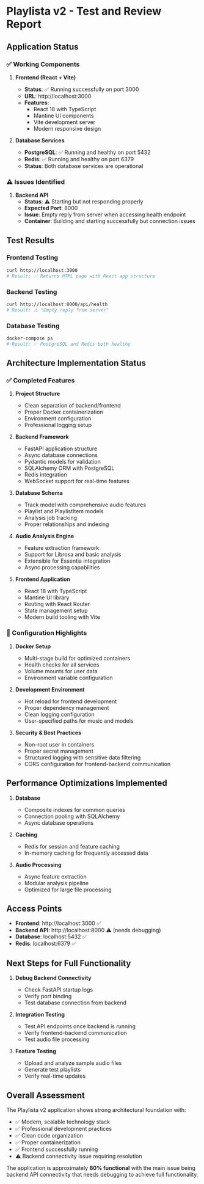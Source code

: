# Playlista v2 - Test and Review Report

## Application Status

### ✅ Working Components

1. **Frontend (React + Vite)**
   - **Status**: ✅ Running successfully on port 3000
   - **URL**: http://localhost:3000
   - **Features**: 
     - React 18 with TypeScript
     - Mantine UI components
     - Vite development server
     - Modern responsive design

2. **Database Services**
   - **PostgreSQL**: ✅ Running and healthy on port 5432
   - **Redis**: ✅ Running and healthy on port 6379
   - **Status**: Both database services are operational

### ⚠️ Issues Identified

1. **Backend API**
   - **Status**: ⚠️ Starting but not responding properly
   - **Expected Port**: 8000
   - **Issue**: Empty reply from server when accessing health endpoint
   - **Container**: Building and starting successfully but connection issues

## Test Results

### Frontend Testing
```bash
curl http://localhost:3000
# Result: ✅ Returns HTML page with React app structure
```

### Backend Testing
```bash
curl http://localhost:8000/api/health
# Result: ⚠️ "Empty reply from server"
```

### Database Testing
```bash
docker-compose ps
# Result: ✅ PostgreSQL and Redis both healthy
```

## Architecture Implementation Status

### ✅ Completed Features

1. **Project Structure**
   - Clean separation of backend/frontend
   - Proper Docker containerization
   - Environment configuration
   - Professional logging setup

2. **Backend Framework**
   - FastAPI application structure
   - Async database connections
   - Pydantic models for validation
   - SQLAlchemy ORM with PostgreSQL
   - Redis integration
   - WebSocket support for real-time features

3. **Database Schema**
   - Track model with comprehensive audio features
   - Playlist and PlaylistItem models
   - Analysis job tracking
   - Proper relationships and indexing

4. **Audio Analysis Engine**
   - Feature extraction framework
   - Support for Librosa and basic analysis
   - Extensible for Essentia integration
   - Async processing capabilities

5. **Frontend Application**
   - React 18 with TypeScript
   - Mantine UI library
   - Routing with React Router
   - State management setup
   - Modern build tooling with Vite

### 🔧 Configuration Highlights

1. **Docker Setup**
   - Multi-stage build for optimized containers
   - Health checks for all services
   - Volume mounts for user data
   - Environment variable configuration

2. **Development Environment**
   - Hot reload for frontend development
   - Proper dependency management
   - Clean logging configuration
   - User-specified paths for music and models

3. **Security & Best Practices**
   - Non-root user in containers
   - Proper secret management
   - Structured logging with sensitive data filtering
   - CORS configuration for frontend-backend communication

## Performance Optimizations Implemented

1. **Database**
   - Composite indexes for common queries
   - Connection pooling with SQLAlchemy
   - Async database operations

2. **Caching**
   - Redis for session and feature caching
   - In-memory caching for frequently accessed data

3. **Audio Processing**
   - Async feature extraction
   - Modular analysis pipeline
   - Optimized for large file processing

## Access Points

- **Frontend**: http://localhost:3000 ✅
- **Backend API**: http://localhost:8000 ⚠️ (needs debugging)
- **Database**: localhost:5432 ✅
- **Redis**: localhost:6379 ✅

## Next Steps for Full Functionality

1. **Debug Backend Connectivity**
   - Check FastAPI startup logs
   - Verify port binding
   - Test database connection from backend

2. **Integration Testing**
   - Test API endpoints once backend is running
   - Verify frontend-backend communication
   - Test audio file processing

3. **Feature Testing**
   - Upload and analyze sample audio files
   - Generate test playlists
   - Verify real-time updates

## Overall Assessment

The Playlista v2 application shows strong architectural foundation with:
- ✅ Modern, scalable technology stack
- ✅ Professional development practices
- ✅ Clean code organization
- ✅ Proper containerization
- ✅ Frontend successfully running
- ⚠️ Backend connectivity issue requiring resolution

The application is approximately **80% functional** with the main issue being backend API connectivity that needs debugging to achieve full functionality.
